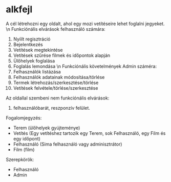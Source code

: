 # alkfejl

A cél létrehozni egy oldalt, ahol egy mozi vetítéseire lehet foglalni jegyeket. \n
Funkciónális elvárások felhasználó számára:
1. Nyíilt regisztráció
2. Bejelentkezés
3. Vetítések megtekintése
4. Vetítések szűrése filmek és időpontok alapján
5. Ülőhelyek foglalása
6. Foglalás lemondása  \n
Funkciónális követelmények Admin száméra:
1. Felhasználók listázása
2. Felhasználók adatainak módosítása/törlése
3. Termek létrehozás/szerkesztése/törlése
4. Vetítések felvétele/törlése/szerkesztése

Az oldallal szembeni nem funkciónális elvárások:
1. felhasználóbarát, reszponzív felület.

Fogalomjegyzés:
- Terem (ülőhelyek gyújteménye)
- Vetítés (Egy vetítéshez tartozik egy Terem, sok Felhasználó, egy Film és egy időpont)
- Felhasználó (Sima felhasználó vagy adminisztrátor)
- Film (film)

Szerepkörök:
- Felhasználó
- Admin
